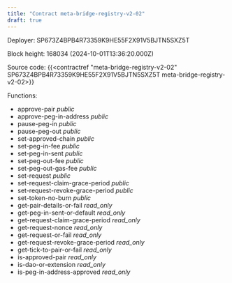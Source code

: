 ```yaml
---
title: "Contract meta-bridge-registry-v2-02"
draft: true
---
```

Deployer: SP673Z4BPB4R73359K9HE55F2X91V5BJTN5SXZ5T


 



Block height: 168034 (2024-10-01T13:36:20.000Z)

Source code: {{<contractref "meta-bridge-registry-v2-02" SP673Z4BPB4R73359K9HE55F2X91V5BJTN5SXZ5T meta-bridge-registry-v2-02>}}

Functions:

* approve-pair _public_
* approve-peg-in-address _public_
* pause-peg-in _public_
* pause-peg-out _public_
* set-approved-chain _public_
* set-peg-in-fee _public_
* set-peg-in-sent _public_
* set-peg-out-fee _public_
* set-peg-out-gas-fee _public_
* set-request _public_
* set-request-claim-grace-period _public_
* set-request-revoke-grace-period _public_
* set-token-no-burn _public_
* get-pair-details-or-fail _read_only_
* get-peg-in-sent-or-default _read_only_
* get-request-claim-grace-period _read_only_
* get-request-nonce _read_only_
* get-request-or-fail _read_only_
* get-request-revoke-grace-period _read_only_
* get-tick-to-pair-or-fail _read_only_
* is-approved-pair _read_only_
* is-dao-or-extension _read_only_
* is-peg-in-address-approved _read_only_
